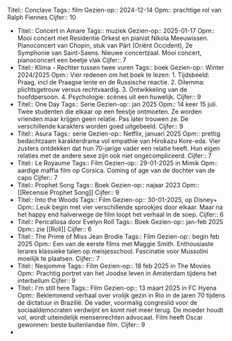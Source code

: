 Titel:: Conclave
Tags:: film
Gezien-op:: 2024-12-14
Opm:: prachtige rol van Ralph Fiennes 
Cijfer:: 10

- Titel:: Concert in Amare
  Tags:: muziek
  Gezien-op:: 2025-01-17
  Opm:: Mooi concert met Residentie Orkest en pianist Nikola Meeuwissen. Pianoconcert van  Chopin, stuk van Pärt (Oriënt Occident), 2e Symphonie van Saint-Saens. Nieuwe concertzaal. Mooi concert, pianoconcert een beetje vlak
  Cijfer:: 7
- Titel:: Klima - Rechter tussen twee vuren
  Tags:: boek
  Gezien-op:: Winter 2024/2025
  Opm:: Vier redenen om het boek te lezen: 1. Tijdsbeeld: Praag, incl de Praagse lente en de Russische reactie. 2. Dilemma: plichtsgetrouw versus rechtvaardig. 3. Ontwikkeling van de hoofdpersoon. 4. Psychologie: scènes uit een huwelijk.
  Cijfer:: 9
- Titel:: One Day
  Tags:: Serie
  Gezien-op:: jan 2025
  Opm:: 14 keer 15 juli. Twee studenten die elkaar op een feestje ontmoeten. Ze worden vrienden maar krijgen geen relatie. Pas later trouwen ze. De verschillende karakters worden goed uitgebeeld. 
  Cijfer:: 9
- Titel:: Asura
  Tags:: serie
  Gezien-op:: Netflix, januari 2025
  Opm:: prettig bedachtzaam karakterdrama vol empathie van Hirokazu Kore-eda. Vier zusters ontdekken dat hun 70-jarige vader een relatie heeft. Hun eigen relaties met de andere sexe zijn ook niet ongecompliceerd.
  Cijfer:: 7
- Titel:: Le Royaume
  Tags:: Film
  Gezien-op:: 29-01-2025 in Mimik
  Opm:: aardige maffia film op Corsica. Coming of age van de dochter van de capo
  Cijfer:: 7
- Titel:: Prophet Song
  Tags:: Boek
  Gezien-op:: najaar 2023
  Opm:: [[Recensie Prophet Song]] 
  Cijfer:: 9
- Titel:: Into the Woods 
  Tags:: Film
  Gezien-op:: 30-01-2025, op Disney+
  Opm:: Leuk begin met vier verschillende sprookjes door elkaar. Maar na het happy end halverwege de film loopt het verhaal in de soep.
  Cijfer:: 6
- Titel:: Pericallosa door Evelyn Roll
  Tags:: Boek
  Gezien-op:: jan-feb 2025
  Opm:: zie [[Roll]]
  Cijfer:: 6
- Titel:: The Prime of Miss Jean Brodie
  Tags:: Film
  Gezien-op:: begin feb 2025
  Opm:: Een van de eerste films met Maggie Smith. Enthousiaste lerares klassieke talen op meisjesschool. Fascinatie voor Mussolini moeilijk te plaatsen.
  Cijfer:: 7
- Titel:: Nesjomme 
  Tags:: Film
  Gezien-op:: 18 feb 2025 in The Movies
  Opm:: Prachtig portret van het Joodse leven in Amsterdam tijdens het interbellum 
  Cijfer:: 9
- Titel:: I'm still here
  Tags:: Film
  Gezien-op:: 13 maart 2025 in FC Hyena 
  Opm:: Beklemmend verhaal over vrolijk gezin in Rio in de jaren 70 tijdens de dictatuur in Brazilië. De vader, voormalig congreslid voor de sociaaldemocraten verdwijnt en komt niet meer terug. De moeder houdt vol, wordt uiteindelijk mensenrechten advocaat. Film heeft Oscar gewonnen: beste buitenlandse film. 
  Cijfer:: 9
-